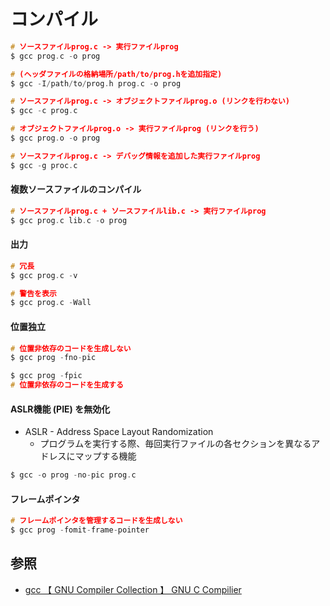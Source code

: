 # コンパイル

```c
# ソースファイルprog.c -> 実行ファイルprog
$ gcc prog.c -o prog

# (ヘッダファイルの格納場所/path/to/prog.hを追加指定)
$ gcc -I/path/to/prog.h prog.c -o prog

# ソースファイルprog.c -> オブジェクトファイルprog.o (リンクを行わない)
$ gcc -c prog.c

# オブジェクトファイルprog.o -> 実行ファイルprog (リンクを行う)
$ gcc prog.o -o prog

# ソースファイルprog.c -> デバッグ情報を追加した実行ファイルprog
$ gcc -g proc.c
```

#### 複数ソースファイルのコンパイル

```c
# ソースファイルprog.c + ソースファイルlib.c -> 実行ファイルprog
$ gcc prog.c lib.c -o prog
```

#### 出力

```c
# 冗長
$ gcc prog.c -v

# 警告を表示
$ gcc prog.c -Wall
```

#### 位置独立

```c
# 位置非依存のコードを生成しない
$ gcc prog -fno-pic

$ gcc prog -fpic
# 位置非依存のコードを生成する
```

#### ASLR機能 (PIE) を無効化
- ASLR - Address Space Layout Randomization
  - プログラムを実行する際、毎回実行ファイルの各セクションを異なるアドレスにマップする機能

```c
$ gcc -o prog -no-pic prog.c
```

#### フレームポインタ

```c
# フレームポインタを管理するコードを生成しない
$ gcc prog -fomit-frame-pointer
```

## 参照
- [gcc  【 GNU Compiler Collection 】  GNU C Compilier](http://e-words.jp/w/gcc.html)
